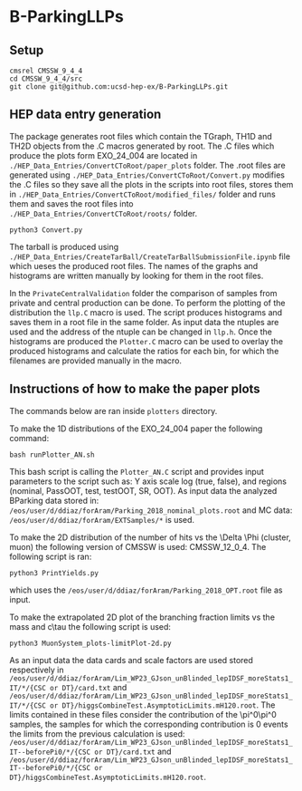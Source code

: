 # B-ParkingLLPs

## Setup

```
cmsrel CMSSW_9_4_4
cd CMSSW_9_4_4/src
git clone git@github.com:ucsd-hep-ex/B-ParkingLLPs.git
```
## HEP data entry generation

The package generates root files which contain the TGraph, TH1D and TH2D objects from the .C macros generated by root.
The .C files which produce the plots form EXO_24_004 are located in `./HEP_Data_Entries/ConvertCToRoot/paper_plots` folder.
The .root files are generated using `./HEP_Data_Entries/ConvertCToRoot/Convert.py` modifies the .C files so they save all the plots in the scripts into root 
files, stores them in `./HEP_Data_Entries/ConvertCToRoot/modified_files/` folder and runs them and saves the root files into `./HEP_Data_Entries/ConvertCToRoot/roots/` folder.
```
python3 Convert.py
```
The tarball is produced using `./HEP_Data_Entries/CreateTarBall/CreateTarBallSubmissionFile.ipynb` file which ueses the produced root files. 
The names of the graphs and histograms are written manually by looking for them in the root files. 

In the `PrivateCentralValidation` folder the comparison of samples from private and central production can be done. To perform the plotting of the distribution the `llp.C` macro is used. 
The script produces histograms and saves them in a root file in the same folder. As input data the ntuples are used and the address of the ntuple can be changed in `llp.h`. Once the 
histograms are produced the `Plotter.C` macro can be used to overlay the produced histograms and calculate the ratios for each bin, for which the filenames are provided manually in the macro. 

## Instructions of how to make the paper plots
The commands below are ran inside `plotters` directory.

To make the 1D distributions of the EXO_24_004 paper the following command:
```
bash runPlotter_AN.sh
```
This bash script is calling the `Plotter_AN.C` script and provides input parameters to the script such as: Y axis scale log (true, false), and regions (nominal, PassOOT, test, testOOT, SR, OOT).
As input data the analyzed BParking data stored in: `/eos/user/d/ddiaz/forAram/Parking_2018_nominal_plots.root` and MC data: `/eos/user/d/ddiaz/forAram/EXTSamples/*` is used.

To make the 2D distribution of the number of hits vs the \Delta \Phi (cluster, muon) the following version of CMSSW is used: CMSSW_12_0_4. The following script is ran:
```
python3 PrintYields.py
```
which uses the `/eos/user/d/ddiaz/forAram/Parking_2018_OPT.root` file as input.

To make the extrapolated 2D plot of the branching fraction limits vs the mass and c\tau the following script is used:
```
python3 MuonSystem_plots-limitPlot-2d.py
```
As an input data the data cards and scale factors are used stored respectively in `/eos/user/d/ddiaz/forAram/Lim_WP23_GJson_unBlinded_lepIDSF_moreStats1_IT/*/{CSC or DT}/card.txt` and 
`/eos/user/d/ddiaz/forAram/Lim_WP23_GJson_unBlinded_lepIDSF_moreStats1_IT/*/{CSC or DT}/higgsCombineTest.AsymptoticLimits.mH120.root`. The limits contained in these files consider the 
contribution of the \pi^0\pi^0 samples, the samples for which the corresponding contribution is 0 events the limits from the previous calculation is used:
`/eos/user/d/ddiaz/forAram/Lim_WP23_GJson_unBlinded_lepIDSF_moreStats1_IT--beforePi0/*/{CSC or DT}/card.txt` and `/eos/user/d/ddiaz/forAram/Lim_WP23_GJson_unBlinded_lepIDSF_moreStats1_IT--beforePi0/*/{CSC or DT}/higgsCombineTest.AsymptoticLimits.mH120.root`.

